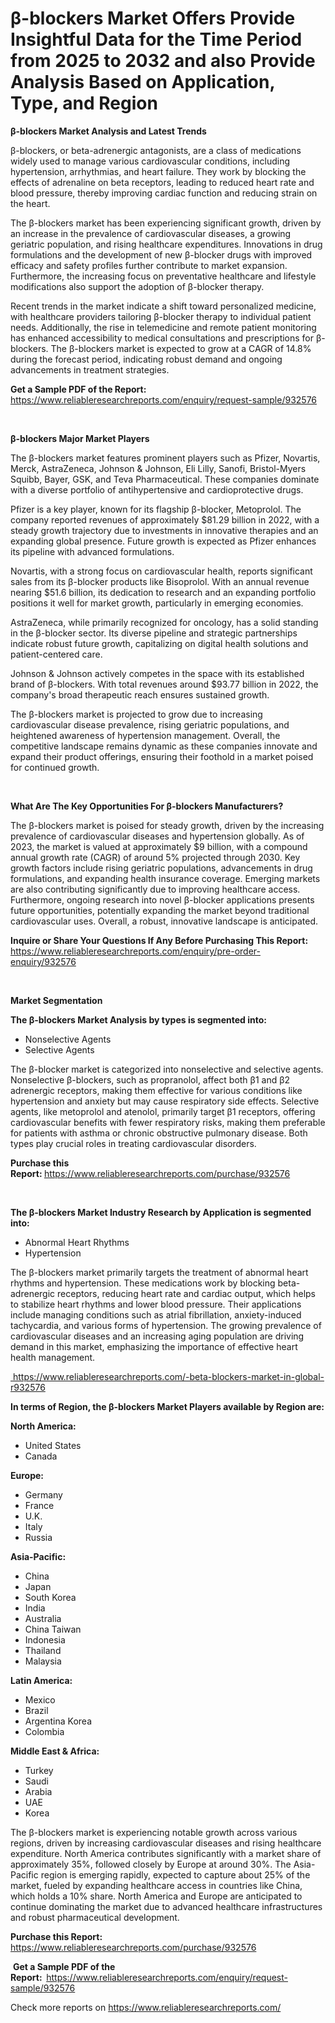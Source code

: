 <p><h1>β-blockers Market Offers Provide Insightful Data for the Time Period from 2025 to 2032 and also Provide Analysis Based on Application, Type, and Region</h1></p><p><strong>β-blockers Market Analysis and Latest Trends</strong></p>
<p><p>β-blockers, or beta-adrenergic antagonists, are a class of medications widely used to manage various cardiovascular conditions, including hypertension, arrhythmias, and heart failure. They work by blocking the effects of adrenaline on beta receptors, leading to reduced heart rate and blood pressure, thereby improving cardiac function and reducing strain on the heart.</p><p>The β-blockers market has been experiencing significant growth, driven by an increase in the prevalence of cardiovascular diseases, a growing geriatric population, and rising healthcare expenditures. Innovations in drug formulations and the development of new β-blocker drugs with improved efficacy and safety profiles further contribute to market expansion. Furthermore, the increasing focus on preventative healthcare and lifestyle modifications also support the adoption of β-blocker therapy.</p><p>Recent trends in the market indicate a shift toward personalized medicine, with healthcare providers tailoring β-blocker therapy to individual patient needs. Additionally, the rise in telemedicine and remote patient monitoring has enhanced accessibility to medical consultations and prescriptions for β-blockers. The β-blockers market is expected to grow at a CAGR of 14.8% during the forecast period, indicating robust demand and ongoing advancements in treatment strategies.</p></p>
<p><strong>Get a Sample PDF of the Report:&nbsp;</strong> <a href="https://www.reliableresearchreports.com/enquiry/request-sample/932576?utm_campaign=3061&utm_medium=2&utm_source=Github&utm_content=ia&utm_term=21032025&utm_id=b-blockers">https://www.reliableresearchreports.com/enquiry/request-sample/932576</a></p>
<p>&nbsp;</p>
<p><strong>β-blockers Major Market Players</strong></p>
<p><p>The β-blockers market features prominent players such as Pfizer, Novartis, Merck, AstraZeneca, Johnson & Johnson, Eli Lilly, Sanofi, Bristol-Myers Squibb, Bayer, GSK, and Teva Pharmaceutical. These companies dominate with a diverse portfolio of antihypertensive and cardioprotective drugs.</p><p>Pfizer is a key player, known for its flagship β-blocker, Metoprolol. The company reported revenues of approximately $81.29 billion in 2022, with a steady growth trajectory due to investments in innovative therapies and an expanding global presence. Future growth is expected as Pfizer enhances its pipeline with advanced formulations.</p><p>Novartis, with a strong focus on cardiovascular health, reports significant sales from its β-blocker products like Bisoprolol. With an annual revenue nearing $51.6 billion, its dedication to research and an expanding portfolio positions it well for market growth, particularly in emerging economies.</p><p>AstraZeneca, while primarily recognized for oncology, has a solid standing in the β-blocker sector. Its diverse pipeline and strategic partnerships indicate robust future growth, capitalizing on digital health solutions and patient-centered care.</p><p>Johnson & Johnson actively competes in the space with its established brand of β-blockers. With total revenues around $93.77 billion in 2022, the company's broad therapeutic reach ensures sustained growth.</p><p>The β-blockers market is projected to grow due to increasing cardiovascular disease prevalence, rising geriatric populations, and heightened awareness of hypertension management. Overall, the competitive landscape remains dynamic as these companies innovate and expand their product offerings, ensuring their foothold in a market poised for continued growth.</p></p>
<p>&nbsp;</p>
<p><strong>What Are The Key Opportunities For β-blockers Manufacturers?</strong></p>
<p><p>The β-blockers market is poised for steady growth, driven by the increasing prevalence of cardiovascular diseases and hypertension globally. As of 2023, the market is valued at approximately $9 billion, with a compound annual growth rate (CAGR) of around 5% projected through 2030. Key growth factors include rising geriatric populations, advancements in drug formulations, and expanding health insurance coverage. Emerging markets are also contributing significantly due to improving healthcare access. Furthermore, ongoing research into novel β-blocker applications presents future opportunities, potentially expanding the market beyond traditional cardiovascular uses. Overall, a robust, innovative landscape is anticipated.</p></p>
<p><strong>Inquire or Share Your Questions If Any Before Purchasing This Report:</strong> <a href="https://www.reliableresearchreports.com/enquiry/pre-order-enquiry/932576?utm_campaign=3061&utm_medium=2&utm_source=Github&utm_content=ia&utm_term=21032025&utm_id=b-blockers">https://www.reliableresearchreports.com/enquiry/pre-order-enquiry/932576</a></p>
<p>&nbsp;</p>
<p><strong>Market Segmentation</strong></p>
<p><strong>The β-blockers Market Analysis by types is segmented into:</strong></p>
<p><ul><li>Nonselective Agents</li><li>Selective Agents</li></ul></p>
<p><p>The β-blocker market is categorized into nonselective and selective agents. Nonselective β-blockers, such as propranolol, affect both β1 and β2 adrenergic receptors, making them effective for various conditions like hypertension and anxiety but may cause respiratory side effects. Selective agents, like metoprolol and atenolol, primarily target β1 receptors, offering cardiovascular benefits with fewer respiratory risks, making them preferable for patients with asthma or chronic obstructive pulmonary disease. Both types play crucial roles in treating cardiovascular disorders.</p></p>
<p><strong>Purchase this Report:&nbsp;</strong><a href="https://www.reliableresearchreports.com/purchase/932576?utm_campaign=3061&utm_medium=2&utm_source=Github&utm_content=ia&utm_term=21032025&utm_id=b-blockers">https://www.reliableresearchreports.com/purchase/932576</a></p>
<p>&nbsp;</p>
<p><strong>The β-blockers Market Industry Research by Application is segmented into:</strong></p>
<p><ul><li>Abnormal Heart Rhythms</li><li>Hypertension</li></ul></p>
<p><p>The β-blockers market primarily targets the treatment of abnormal heart rhythms and hypertension. These medications work by blocking beta-adrenergic receptors, reducing heart rate and cardiac output, which helps to stabilize heart rhythms and lower blood pressure. Their applications include managing conditions such as atrial fibrillation, anxiety-induced tachycardia, and various forms of hypertension. The growing prevalence of cardiovascular diseases and an increasing aging population are driving demand in this market, emphasizing the importance of effective heart health management.</p></p>
<p><a href="https://www.reliableresearchreports.com/-beta-blockers-market-in-global-r932576?utm_campaign=3061&utm_medium=2&utm_source=Github&utm_content=ia&utm_term=21032025&utm_id=b-blockers">&nbsp;https://www.reliableresearchreports.com/-beta-blockers-market-in-global-r932576</a></p>
<p><strong>In terms of Region, the β-blockers Market Players available by Region are:</strong></p>
<p>
    <p> <strong> North America: </strong>
        <ul>
            <li>United States</li>
            <li>Canada</li>
        </ul>
        </p> 
    <p> <strong> Europe: </strong>
        <ul>
            <li>Germany</li>
            <li>France</li>
            <li>U.K.</li>
            <li>Italy</li>
            <li>Russia</li>
        </ul>
        </p> 
    <p> <strong> Asia-Pacific: </strong>
        <ul>
            <li>China</li>
            <li>Japan</li>
            <li>South Korea</li>
            <li>India</li>
            <li>Australia</li>
            <li>China Taiwan</li>
            <li>Indonesia</li>
            <li>Thailand</li>
            <li>Malaysia</li>
        </ul>
        </p> 
    <p> <strong> Latin America: </strong>
        <ul>
            <li>Mexico</li>
            <li>Brazil</li>
            <li>Argentina Korea</li>
            <li>Colombia</li>
        </ul>
        </p> 
    <p> <strong> Middle East & Africa: </strong>
        <ul>
            <li>Turkey</li>
            <li>Saudi</li>
            <li>Arabia</li>
            <li>UAE</li>
            <li>Korea</li>
        </ul>
    </p>
    </p>
<p><p>The β-blockers market is experiencing notable growth across various regions, driven by increasing cardiovascular diseases and rising healthcare expenditure. North America contributes significantly with a market share of approximately 35%, followed closely by Europe at around 30%. The Asia-Pacific region is emerging rapidly, expected to capture about 25% of the market, fueled by expanding healthcare access in countries like China, which holds a 10% share. North America and Europe are anticipated to continue dominating the market due to advanced healthcare infrastructures and robust pharmaceutical development.</p></p>
<p><strong>Purchase this Report: </strong><a href="https://www.reliableresearchreports.com/purchase/932576?utm_campaign=3061&utm_medium=2&utm_source=Github&utm_content=ia&utm_term=21032025&utm_id=b-blockers">https://www.reliableresearchreports.com/purchase/932576</a></p>
<p>&nbsp;<strong>Get a Sample PDF of the Report:&nbsp;&nbsp;</strong><a href="https://www.reliableresearchreports.com/enquiry/request-sample/932576?utm_campaign=3061&utm_medium=2&utm_source=Github&utm_content=ia&utm_term=21032025&utm_id=b-blockers">https://www.reliableresearchreports.com/enquiry/request-sample/932576</a></p>
<p><strong></strong></p>
<p>Check more reports on <a href="https://www.reliableresearchreports.com/?utm_campaign=3061&utm_medium=2&utm_source=Github&utm_content=ia&utm_term=21032025&utm_id=b-blockers">https://www.reliableresearchreports.com/</a></p>